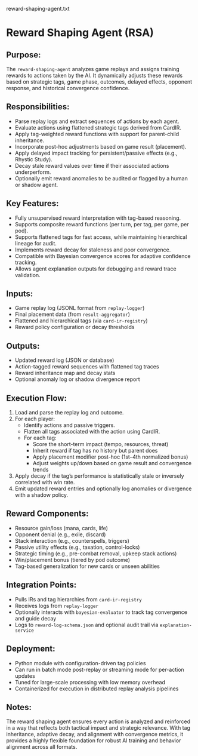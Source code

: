 reward-shaping-agent.txt

Reward Shaping Agent (RSA)
==========================

Purpose:
--------
The `reward-shaping-agent` analyzes game replays and assigns training rewards to actions taken by the AI. It dynamically adjusts these rewards based on strategic tags, game phase, outcomes, delayed effects, opponent response, and historical convergence confidence.

Responsibilities:
-----------------
- Parse replay logs and extract sequences of actions by each agent.
- Evaluate actions using flattened strategic tags derived from CardIR.
- Apply tag-weighted reward functions with support for parent-child inheritance.
- Incorporate post-hoc adjustments based on game result (placement).
- Apply delayed impact tracking for persistent/passive effects (e.g., Rhystic Study).
- Decay stale reward values over time if their associated actions underperform.
- Optionally emit reward anomalies to be audited or flagged by a human or shadow agent.

Key Features:
-------------
- Fully unsupervised reward interpretation with tag-based reasoning.
- Supports composite reward functions (per turn, per tag, per game, per pod).
- Supports flattened tags for fast access, while maintaining hierarchical lineage for audit.
- Implements reward decay for staleness and poor convergence.
- Compatible with Bayesian convergence scores for adaptive confidence tracking.
- Allows agent explanation outputs for debugging and reward trace validation.

Inputs:
-------
- Game replay log (JSONL format from `replay-logger`)
- Final placement data (from `result-aggregator`)
- Flattened and hierarchical tags (via `card-ir-registry`)
- Reward policy configuration or decay thresholds

Outputs:
--------
- Updated reward log (JSON or database)
- Action-tagged reward sequences with flattened tag traces
- Reward inheritance map and decay stats
- Optional anomaly log or shadow divergence report

Execution Flow:
---------------
1. Load and parse the replay log and outcome.
2. For each player:
   - Identify actions and passive triggers.
   - Flatten all tags associated with the action using CardIR.
   - For each tag:
     - Score the short-term impact (tempo, resources, threat)
     - Inherit reward if tag has no history but parent does
     - Apply placement modifier post-hoc (1st–4th normalized bonus)
     - Adjust weights up/down based on game result and convergence trends
3. Apply decay if the tag’s performance is statistically stale or inversely correlated with win rate.
4. Emit updated reward entries and optionally log anomalies or divergence with a shadow policy.

Reward Components:
------------------
- Resource gain/loss (mana, cards, life)
- Opponent denial (e.g., exile, discard)
- Stack interaction (e.g., counterspells, triggers)
- Passive utility effects (e.g., taxation, control-locks)
- Strategic timing (e.g., pre-combat removal, upkeep stack actions)
- Win/placement bonus (tiered by pod outcome)
- Tag-based generalization for new cards or unseen abilities

Integration Points:
-------------------
- Pulls IRs and tag hierarchies from `card-ir-registry`
- Receives logs from `replay-logger`
- Optionally interacts with `bayesian-evaluator` to track tag convergence and guide decay
- Logs to `reward-log-schema.json` and optional audit trail via `explanation-service`

Deployment:
-----------
- Python module with configuration-driven tag policies
- Can run in batch mode post-replay or streaming mode for per-action updates
- Tuned for large-scale processing with low memory overhead
- Containerized for execution in distributed replay analysis pipelines

Notes:
------
The reward shaping agent ensures every action is analyzed and reinforced in a way that reflects both tactical impact and strategic relevance. With tag inheritance, adaptive decay, and alignment with convergence metrics, it provides a highly flexible foundation for robust AI training and behavior alignment across all formats.
